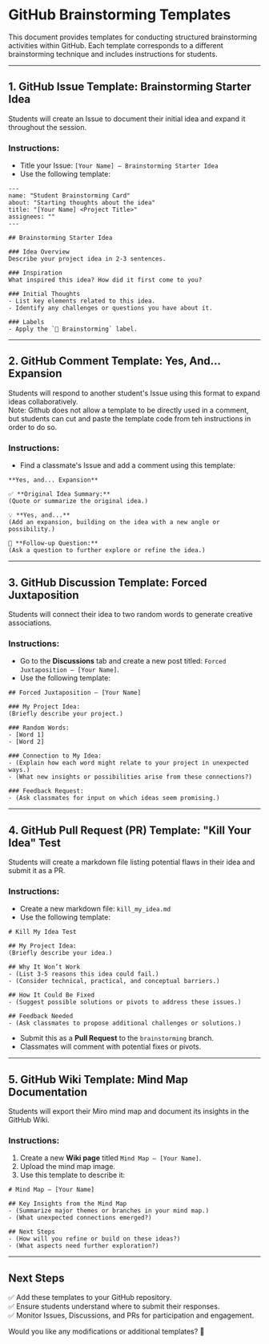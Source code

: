 # GitHub Brainstorming Templates

This document provides templates for conducting structured brainstorming activities within GitHub. Each template corresponds to a different brainstorming technique and includes instructions for students.

---

## **1. GitHub Issue Template: Brainstorming Starter Idea**

Students will create an Issue to document their initial idea and expand it throughout the session.


### **Instructions:**
- Title your Issue: `[Your Name] – Brainstorming Starter Idea`
- Use the following template:

```
---
name: "Student Brainstorming Card"
about: "Starting thoughts about the idea"
title: "[Your Name] <Project Title>"
assignees: ""
---

## Brainstorming Starter Idea

### Idea Overview
Describe your project idea in 2-3 sentences.

### Inspiration
What inspired this idea? How did it first come to you?

### Initial Thoughts
- List key elements related to this idea.
- Identify any challenges or questions you have about it.

### Labels
- Apply the `🧠 Brainstorming` label.
```

---

## **2. GitHub Comment Template: Yes, And... Expansion**

Students will respond to another student's Issue using this format to expand ideas collaboratively.  
Note: Github does not allow a template to be directly used in a comment, but students can cut and paste the template code from teh instructions in order to do so.

### **Instructions:**
- Find a classmate's Issue and add a comment using this template:

```
**Yes, and... Expansion**

✅ **Original Idea Summary:**
(Quote or summarize the original idea.)

💡 **Yes, and...**
(Add an expansion, building on the idea with a new angle or possibility.)

🔄 **Follow-up Question:**
(Ask a question to further explore or refine the idea.)
```

---

## **3. GitHub Discussion Template: Forced Juxtaposition**

Students will connect their idea to two random words to generate creative associations.

### **Instructions:**
- Go to the **Discussions** tab and create a new post titled: `Forced Juxtaposition – [Your Name]`.
- Use the following template:

```
## Forced Juxtaposition – [Your Name]

### My Project Idea:
(Briefly describe your project.)

### Random Words:
- [Word 1]
- [Word 2]

### Connection to My Idea:
- (Explain how each word might relate to your project in unexpected ways.)
- (What new insights or possibilities arise from these connections?)

### Feedback Request:
- (Ask classmates for input on which ideas seem promising.)
```

---

## **4. GitHub Pull Request (PR) Template: "Kill Your Idea" Test**

Students will create a markdown file listing potential flaws in their idea and submit it as a PR.

### **Instructions:**
- Create a new markdown file: `kill_my_idea.md`
- Use the following template:

```
# Kill My Idea Test

## My Project Idea:
(Briefly describe your idea.)

## Why It Won’t Work
- (List 3-5 reasons this idea could fail.)
- (Consider technical, practical, and conceptual barriers.)

## How It Could Be Fixed
- (Suggest possible solutions or pivots to address these issues.)

## Feedback Needed
- (Ask classmates to propose additional challenges or solutions.)
```

- Submit this as a **Pull Request** to the `brainstorming` branch.
- Classmates will comment with potential fixes or pivots.

---

## **5. GitHub Wiki Template: Mind Map Documentation**

Students will export their Miro mind map and document its insights in the GitHub Wiki.

### **Instructions:**
1. Create a new **Wiki page** titled `Mind Map – [Your Name]`.
2. Upload the mind map image.
3. Use this template to describe it:

```
# Mind Map – [Your Name]

## Key Insights from the Mind Map
- (Summarize major themes or branches in your mind map.)
- (What unexpected connections emerged?)

## Next Steps
- (How will you refine or build on these ideas?)
- (What aspects need further exploration?)
```

---

## **Next Steps**
✅ Add these templates to your GitHub repository.  
✅ Ensure students understand where to submit their responses.  
✅ Monitor Issues, Discussions, and PRs for participation and engagement.  

Would you like any modifications or additional templates? 🚀

